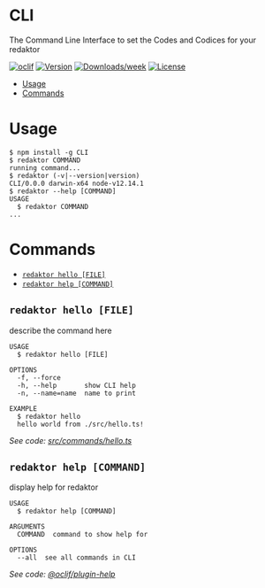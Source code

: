 CLI
===

The Command Line Interface to set the Codes and Codices for your redaktor

[![oclif](https://img.shields.io/badge/cli-oclif-brightgreen.svg)](https://oclif.io)
[![Version](https://img.shields.io/npm/v/CLI.svg)](https://npmjs.org/package/CLI)
[![Downloads/week](https://img.shields.io/npm/dw/CLI.svg)](https://npmjs.org/package/CLI)
[![License](https://img.shields.io/npm/l/CLI.svg)](https://github.com/redaktor/CLI/blob/master/package.json)

<!-- toc -->
* [Usage](#usage)
* [Commands](#commands)
<!-- tocstop -->
# Usage
<!-- usage -->
```sh-session
$ npm install -g CLI
$ redaktor COMMAND
running command...
$ redaktor (-v|--version|version)
CLI/0.0.0 darwin-x64 node-v12.14.1
$ redaktor --help [COMMAND]
USAGE
  $ redaktor COMMAND
...
```
<!-- usagestop -->
# Commands
<!-- commands -->
* [`redaktor hello [FILE]`](#redaktor-hello-file)
* [`redaktor help [COMMAND]`](#redaktor-help-command)

## `redaktor hello [FILE]`

describe the command here

```
USAGE
  $ redaktor hello [FILE]

OPTIONS
  -f, --force
  -h, --help       show CLI help
  -n, --name=name  name to print

EXAMPLE
  $ redaktor hello
  hello world from ./src/hello.ts!
```

_See code: [src/commands/hello.ts](https://github.com/redaktor/CLI/blob/v0.0.0/src/commands/hello.ts)_

## `redaktor help [COMMAND]`

display help for redaktor

```
USAGE
  $ redaktor help [COMMAND]

ARGUMENTS
  COMMAND  command to show help for

OPTIONS
  --all  see all commands in CLI
```

_See code: [@oclif/plugin-help](https://github.com/oclif/plugin-help/blob/v2.2.3/src/commands/help.ts)_
<!-- commandsstop -->
